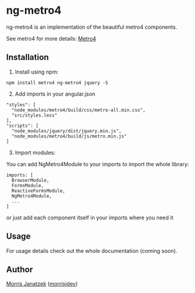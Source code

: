 # ng-metro4

ng-metro4 is an implementation of the beautiful metro4 components.

See metro4 for more details:
[Metro4](https://metroui.org.ua/)

## Installation

1. Install using npm:

````
npm install metro4 ng-metro4 jquery -S
````

2. Add imports in your angular.json

````
"styles": [
  "node_modules/metro4/build/css/metro-all.min.css",
  "src/styles.less"
],
"scripts": [
  "node_modules/jquery/dist/jquery.min.js",
  "node_modules/metro4/build/js/metro.min.js"
]
````

3. Import modules:

You can add NgMetro4Module to your imports to import the whole library:

````
imports: [
  BrowserModule,
  FormsModule,
  ReactiveFormsModule,
  NgMetro4Module,
  ...
]
````

or just add each component itself in your imports where you need it

## Usage

For usage details check out the whole documentation (coming soon).

## Author

[Morris Janatzek](http://morrisj.net) ([morrisjdev](https://github.com/morrisjdev))
